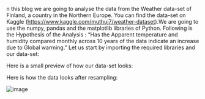 n this blog we are going to analyse the data from the Weather data-set of Finland, a country in the Northern Europe. You can find the data-set on Kaggle (https://www.kaggle.com/muthuj7/weather-dataset).We are going to use the numpy, pandas and the matplotlib libraries of Python.
Following is the Hypothesis of the Analysis : “Has the Apparent temperature and humidity compared monthly across 10 years of the data indicate an increase due to Global warming.”
Let us start by importing the required libraries and our data-set:

Here is a small preview of how our data-set looks:

Here is how the data looks after resampling:

![image](https://user-images.githubusercontent.com/97105023/148085516-3a589dc6-43e1-4510-9322-859920721fd6.png)

